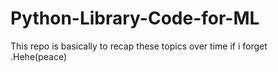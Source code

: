 # Python-Library-Code-for-ML
This repo is basically to recap these topics over time if i forget .Hehe(peace)

